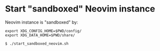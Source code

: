 # Start "sandboxed" Neovim instance

Neovim instance is "sandboxed" by:

```
export XDG_CONFIG_HOME=$PWD/config/
export XDG_DATA_HOME=$PWD/share/
```

```sh
$ ./start_sandboxed_neovim.sh
```
